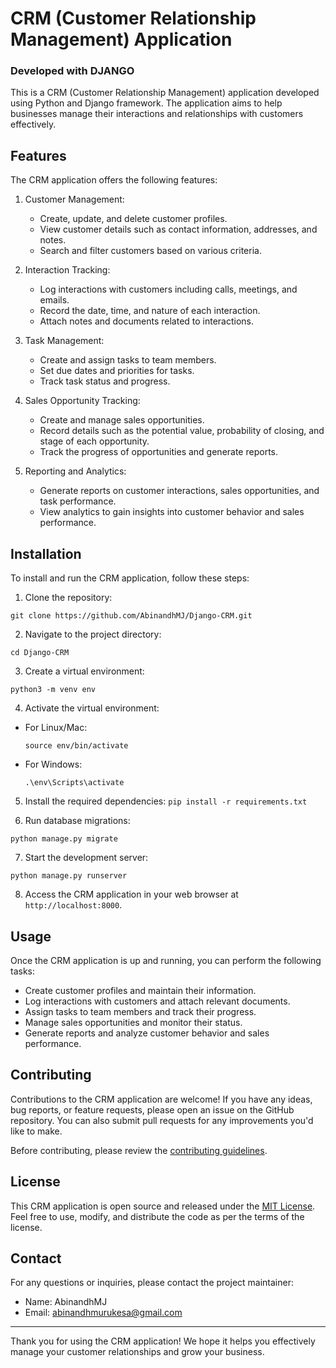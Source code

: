 # CRM (Customer Relationship Management) Application
### Developed with DJANGO

This is a CRM (Customer Relationship Management) application developed using Python and Django framework. The application aims to help businesses manage their interactions and relationships with customers effectively.

## Features

The CRM application offers the following features:

1. Customer Management:
   - Create, update, and delete customer profiles.
   - View customer details such as contact information, addresses, and notes.
   - Search and filter customers based on various criteria.
  
2. Interaction Tracking:
   - Log interactions with customers including calls, meetings, and emails.
   - Record the date, time, and nature of each interaction.
   - Attach notes and documents related to interactions.
  
3. Task Management:
   - Create and assign tasks to team members.
   - Set due dates and priorities for tasks.
   - Track task status and progress.
  
4. Sales Opportunity Tracking:
   - Create and manage sales opportunities.
   - Record details such as the potential value, probability of closing, and stage of each opportunity.
   - Track the progress of opportunities and generate reports.
  
5. Reporting and Analytics:
   - Generate reports on customer interactions, sales opportunities, and task performance.
   - View analytics to gain insights into customer behavior and sales performance.
  
## Installation

To install and run the CRM application, follow these steps:

1. Clone the repository:

``git clone https://github.com/AbinandhMJ/Django-CRM.git``

2. Navigate to the project directory:

``cd Django-CRM``

3. Create a virtual environment:

``python3 -m venv env``

4. Activate the virtual environment:

- For Linux/Mac:

  ```
  source env/bin/activate
  ```

- For Windows:

  ```
  .\env\Scripts\activate
  ```

5. Install the required dependencies:
``pip install -r requirements.txt``

6. Run database migrations:

``python manage.py migrate``

7. Start the development server:

``python manage.py runserver``

8. Access the CRM application in your web browser at `http://localhost:8000`.

## Usage

Once the CRM application is up and running, you can perform the following tasks:

- Create customer profiles and maintain their information.
- Log interactions with customers and attach relevant documents.
- Assign tasks to team members and track their progress.
- Manage sales opportunities and monitor their status.
- Generate reports and analyze customer behavior and sales performance.

## Contributing

Contributions to the CRM application are welcome! If you have any ideas, bug reports, or feature requests, please open an issue on the GitHub repository. You can also submit pull requests for any improvements you'd like to make.

Before contributing, please review the [contributing guidelines](CONTRIBUTING.md).

## License

This CRM application is open source and released under the [MIT License](LICENSE). Feel free to use, modify, and distribute the code as per the terms of the license.

## Contact

For any questions or inquiries, please contact the project maintainer:

- Name: AbinandhMJ
- Email: [abinandhmurukesa@gmail.com](mailto:abinandhmurukesan@gmail.com)

---

Thank you for using the CRM application! We hope it helps you effectively manage your customer relationships and grow your business.
